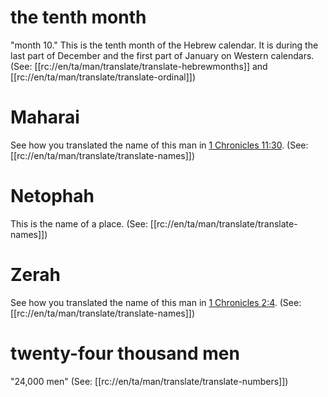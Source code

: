 # the tenth month

"month 10." This is the tenth month of the Hebrew calendar. It is during the last part of December and the first part of January on Western calendars. (See: [[rc://en/ta/man/translate/translate-hebrewmonths]] and [[rc://en/ta/man/translate/translate-ordinal]])

# Maharai

See how you translated the name of this man in [1 Chronicles 11:30](../11/30.md). (See: [[rc://en/ta/man/translate/translate-names]])

# Netophah

This is the name of a place. (See: [[rc://en/ta/man/translate/translate-names]])

# Zerah

See how you translated the name of this man in [1 Chronicles 2:4](../02/04.md). (See: [[rc://en/ta/man/translate/translate-names]])

# twenty-four thousand men

"24,000 men" (See: [[rc://en/ta/man/translate/translate-numbers]])

